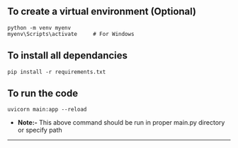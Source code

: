 ## To create a virtual environment (Optional)
```
python -m venv myenv
myenv\Scripts\activate     # For Windows
```
## To install all dependancies

```
pip install -r requirements.txt
```

## To run the code 

```
uvicorn main:app --reload
```
- **Note:-** This above command should be run in proper main.py directory or specify path 
---